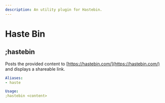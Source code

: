 ```yaml
---
description: An utility plugin for Hastebin.
---
```


# Haste Bin

## ;hastebin

Posts the provided content to [https://hastebin.com/](https://hastebin.com/) and displays a shareable link.

```yaml
Aliases:
- haste

Usage:
;hastebin <content>
```

